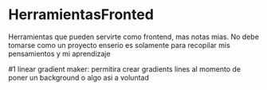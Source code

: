 # HerramientasFronted
Herramientas que pueden servirte como frontend, mas notas mias. No debe tomarse como un proyecto enserio es solamente para recopilar mis pensamientos y mi aprendizaje

#1 linear gradient maker: permitira crear gradients lines al momento de poner un background o algo asi a voluntad

